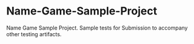 # Name-Game-Sample-Project
Name Game Sample Project. Sample tests for Submission to accompany other testing artifacts.
